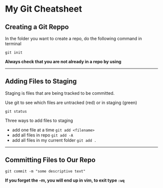 # My Git Cheatsheet

## Creating a Git Reppo

In the folder you want to create a repo, do the following command in terminal

```
git init
```

**Always check that you are not already in a repo by using**

---

## Adding Files to Staging

Staging is files that are being tracked to be committed.

Use git to see which files are untracked (red) or in staging (green)
```
git status
```

Three ways to add files to staging

- add one file at a time `git add <filename>`
- add all files in repo `git add -A`
- add all files in my current folder `git add .`

---

## Committing Files to Our Repo

```
git commit -m "some descriptive text"
```
**If you forget the -m, you will end up in vim, to exit type `:wq`**
